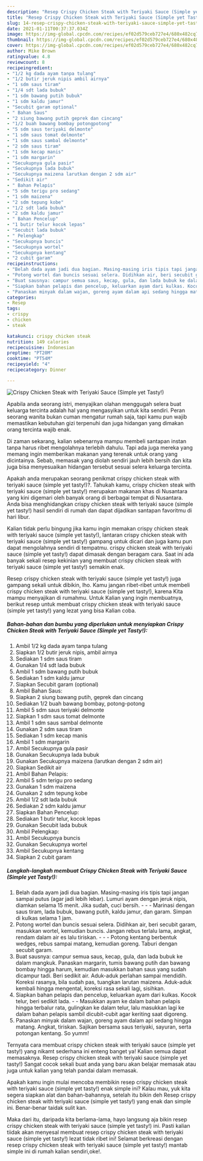 ```yaml
---
description: "Resep Crispy Chicken Steak with Teriyaki Sauce (Simple yet Tasty!) yang enak Untuk Jualan"
title: "Resep Crispy Chicken Steak with Teriyaki Sauce (Simple yet Tasty!) yang enak Untuk Jualan"
slug: 14-resep-crispy-chicken-steak-with-teriyaki-sauce-simple-yet-tasty-yang-enak-untuk-jualan
date: 2021-01-11T00:37:37.034Z
image: https://img-global.cpcdn.com/recipes/ef02d579ceb727e4/680x482cq70/crispy-chicken-steak-with-teriyaki-sauce-simple-yet-tasty-foto-resep-utama.jpg
thumbnail: https://img-global.cpcdn.com/recipes/ef02d579ceb727e4/680x482cq70/crispy-chicken-steak-with-teriyaki-sauce-simple-yet-tasty-foto-resep-utama.jpg
cover: https://img-global.cpcdn.com/recipes/ef02d579ceb727e4/680x482cq70/crispy-chicken-steak-with-teriyaki-sauce-simple-yet-tasty-foto-resep-utama.jpg
author: Mike Brown
ratingvalue: 4.8
reviewcount: 8
recipeingredient:
- "1/2 kg dada ayam tanpa tulang"
- "1/2 butir jeruk nipis ambil airnya"
- "1 sdm saus tiram"
- "1/4 sdt lada bubuk"
- "1 sdm bawang putih bubuk"
- "1 sdm kaldu jamur"
- "Secubit garam optional"
- " Bahan Saus"
- "2 siung bawang putih geprek dan cincang"
- "1/2 buah bawang bombay potongpotong"
- "5 sdm saus teriyaki delmonte"
- "1 sdm saus tomat delmonte"
- "1 sdm saus sambal delmonte"
- "2 sdm saus tiram"
- "1 sdm kecap manis"
- "1 sdm margarin"
- "Secukupnya gula pasir"
- "Secukupnya lada bubuk"
- "Secukupnya maizena larutkan dengan 2 sdm air"
- "Sedikit air"
- " Bahan Pelapis"
- "5 sdm terigu pro sedang"
- "1 sdm maizena"
- "2 sdm tepung kobe"
- "1/2 sdt lada bubuk"
- "2 sdm kaldu jamur"
- " Bahan Pencelup"
- "1 butir telur kocok lepas"
- "Secubit lada bubuk"
- " Pelengkap"
- "Secukupnya buncis"
- "Secukupnya wortel"
- "Secukupnya kentang"
- "2 cubit garam"
recipeinstructions:
- "Belah dada ayam jadi dua bagian. Masing-masing iris tipis tapi jangan sampai putus (agar jadi lebih lebar). Lumuri ayam dengan jeruk nipis, diamkan selama 15 menit. Jika sudah, cuci bersih.  - Marinasi dengan saus tiram, lada bubuk, bawang putih, kaldu jamur, dan garam. Simpan di kulkas selama 1 jam."
- "Potong wortel dan buncis sesuai selera. Didihkan air, beri secubit garam, masukkan wortel, kemudian buncis. Jangan rebus terlalu lama, angkat, rendam dalam air es lalu tiriskan.  - Potong kentang berbentuk wedges, rebus sampai matang, kemudian goreng. Taburi dengan secubit garam."
- "Buat sausnya: campur semua saus, kecap, gula, dan lada bubuk ke dalam mangkuk. Panaskan margarin, tumis bawang putih dan bawang bombay hingga harum, kemudian masukkan bahan saus yang sudah dicampur tadi. Beri sedikit air. Aduk-aduk perlahan sampai mendidih. Koreksi rasanya, bila sudah pas, tuangkan larutan maizena. Aduk-aduk kembali hingga mengental, koreksi rasa sekali lagi, sisihkan."
- "Siapkan bahan pelapis dan pencelup, keluarkan ayam dari kulkas. Kocok telur, beri sedikit lada. - Masukkan ayam ke dalam bahan pelapis hingga terbalur rata, gulingkan ke dalam telur, lalu masukkan lagi ke dalam bahan pelapis sambil dicubit-cubit agar keriting saat digoreng."
- "Panaskan minyak dalam wajan, goreng ayam dalam api sedang hingga matang. Angkat, tiriskan. Sajikan bersama saus teriyaki, sayuran, serta potongan kentang. So yumm!"
categories:
- Resep
tags:
- crispy
- chicken
- steak

katakunci: crispy chicken steak 
nutrition: 149 calories
recipecuisine: Indonesian
preptime: "PT20M"
cooktime: "PT54M"
recipeyield: "4"
recipecategory: Dinner

---
```



![Crispy Chicken Steak with Teriyaki Sauce (Simple yet Tasty!)](https://img-global.cpcdn.com/recipes/ef02d579ceb727e4/680x482cq70/crispy-chicken-steak-with-teriyaki-sauce-simple-yet-tasty-foto-resep-utama.jpg)

Apabila anda seorang istri, menyajikan olahan menggugah selera buat keluarga tercinta adalah hal yang mengasyikan untuk kita sendiri. Peran seorang  wanita bukan cuman mengatur rumah saja, tapi kamu pun wajib memastikan kebutuhan gizi terpenuhi dan juga hidangan yang dimakan orang tercinta wajib enak.

Di zaman  sekarang, kalian sebenarnya mampu membeli santapan instan tanpa harus ribet mengolahnya terlebih dahulu. Tapi ada juga mereka yang memang ingin memberikan makanan yang terenak untuk orang yang dicintainya. Sebab, memasak yang diolah sendiri jauh lebih bersih dan kita juga bisa menyesuaikan hidangan tersebut sesuai selera keluarga tercinta. 



Apakah anda merupakan seorang penikmat crispy chicken steak with teriyaki sauce (simple yet tasty!)?. Tahukah kamu, crispy chicken steak with teriyaki sauce (simple yet tasty!) merupakan makanan khas di Nusantara yang kini digemari oleh banyak orang di berbagai tempat di Nusantara. Anda bisa menghidangkan crispy chicken steak with teriyaki sauce (simple yet tasty!) hasil sendiri di rumah dan dapat dijadikan santapan favoritmu di hari libur.

Kalian tidak perlu bingung jika kamu ingin memakan crispy chicken steak with teriyaki sauce (simple yet tasty!), lantaran crispy chicken steak with teriyaki sauce (simple yet tasty!) gampang untuk dicari dan juga kamu pun dapat mengolahnya sendiri di tempatmu. crispy chicken steak with teriyaki sauce (simple yet tasty!) dapat dimasak dengan beragam cara. Saat ini ada banyak sekali resep kekinian yang membuat crispy chicken steak with teriyaki sauce (simple yet tasty!) semakin enak.

Resep crispy chicken steak with teriyaki sauce (simple yet tasty!) juga gampang sekali untuk dibikin, lho. Kamu jangan ribet-ribet untuk membeli crispy chicken steak with teriyaki sauce (simple yet tasty!), karena Kita mampu menyajikan di rumahmu. Untuk Kalian yang ingin membuatnya, berikut resep untuk membuat crispy chicken steak with teriyaki sauce (simple yet tasty!) yang lezat yang bisa Kalian coba.

<!--inarticleads1-->

##### Bahan-bahan dan bumbu yang diperlukan untuk menyiapkan Crispy Chicken Steak with Teriyaki Sauce (Simple yet Tasty!):

1. Ambil 1/2 kg dada ayam tanpa tulang
1. Siapkan 1/2 butir jeruk nipis, ambil airnya
1. Sediakan 1 sdm saus tiram
1. Gunakan 1/4 sdt lada bubuk
1. Ambil 1 sdm bawang putih bubuk
1. Sediakan 1 sdm kaldu jamur
1. Siapkan Secubit garam (optional)
1. Ambil  Bahan Saus:
1. Siapkan 2 siung bawang putih, geprek dan cincang
1. Sediakan 1/2 buah bawang bombay, potong-potong
1. Ambil 5 sdm saus teriyaki delmonte
1. Siapkan 1 sdm saus tomat delmonte
1. Ambil 1 sdm saus sambal delmonte
1. Gunakan 2 sdm saus tiram
1. Sediakan 1 sdm kecap manis
1. Ambil 1 sdm margarin
1. Ambil Secukupnya gula pasir
1. Gunakan Secukupnya lada bubuk
1. Gunakan Secukupnya maizena (larutkan dengan 2 sdm air)
1. Siapkan Sedikit air
1. Ambil  Bahan Pelapis:
1. Ambil 5 sdm terigu pro sedang
1. Gunakan 1 sdm maizena
1. Gunakan 2 sdm tepung kobe
1. Ambil 1/2 sdt lada bubuk
1. Sediakan 2 sdm kaldu jamur
1. Siapkan  Bahan Pencelup:
1. Sediakan 1 butir telur, kocok lepas
1. Gunakan Secubit lada bubuk
1. Ambil  Pelengkap:
1. Ambil Secukupnya buncis
1. Gunakan Secukupnya wortel
1. Ambil Secukupnya kentang
1. Siapkan 2 cubit garam




<!--inarticleads2-->

##### Langkah-langkah membuat Crispy Chicken Steak with Teriyaki Sauce (Simple yet Tasty!):

1. Belah dada ayam jadi dua bagian. Masing-masing iris tipis tapi jangan sampai putus (agar jadi lebih lebar). Lumuri ayam dengan jeruk nipis, diamkan selama 15 menit. Jika sudah, cuci bersih. -  - - Marinasi dengan saus tiram, lada bubuk, bawang putih, kaldu jamur, dan garam. Simpan di kulkas selama 1 jam.
1. Potong wortel dan buncis sesuai selera. Didihkan air, beri secubit garam, masukkan wortel, kemudian buncis. Jangan rebus terlalu lama, angkat, rendam dalam air es lalu tiriskan. -  - - Potong kentang berbentuk wedges, rebus sampai matang, kemudian goreng. Taburi dengan secubit garam.
1. Buat sausnya: campur semua saus, kecap, gula, dan lada bubuk ke dalam mangkuk. Panaskan margarin, tumis bawang putih dan bawang bombay hingga harum, kemudian masukkan bahan saus yang sudah dicampur tadi. Beri sedikit air. Aduk-aduk perlahan sampai mendidih. Koreksi rasanya, bila sudah pas, tuangkan larutan maizena. Aduk-aduk kembali hingga mengental, koreksi rasa sekali lagi, sisihkan.
1. Siapkan bahan pelapis dan pencelup, keluarkan ayam dari kulkas. Kocok telur, beri sedikit lada. - - Masukkan ayam ke dalam bahan pelapis hingga terbalur rata, gulingkan ke dalam telur, lalu masukkan lagi ke dalam bahan pelapis sambil dicubit-cubit agar keriting saat digoreng.
1. Panaskan minyak dalam wajan, goreng ayam dalam api sedang hingga matang. Angkat, tiriskan. Sajikan bersama saus teriyaki, sayuran, serta potongan kentang. So yumm!




Ternyata cara membuat crispy chicken steak with teriyaki sauce (simple yet tasty!) yang nikamt sederhana ini enteng banget ya! Kalian semua dapat memasaknya. Resep crispy chicken steak with teriyaki sauce (simple yet tasty!) Sangat cocok sekali buat anda yang baru akan belajar memasak atau juga untuk kalian yang telah pandai dalam memasak.

Apakah kamu ingin mulai mencoba membikin resep crispy chicken steak with teriyaki sauce (simple yet tasty!) enak simple ini? Kalau mau, yuk kita segera siapkan alat dan bahan-bahannya, setelah itu bikin deh Resep crispy chicken steak with teriyaki sauce (simple yet tasty!) yang enak dan simple ini. Benar-benar taidak sulit kan. 

Maka dari itu, daripada kita berlama-lama, hayo langsung aja bikin resep crispy chicken steak with teriyaki sauce (simple yet tasty!) ini. Pasti kalian tiidak akan menyesal membuat resep crispy chicken steak with teriyaki sauce (simple yet tasty!) lezat tidak ribet ini! Selamat berkreasi dengan resep crispy chicken steak with teriyaki sauce (simple yet tasty!) mantab simple ini di rumah kalian sendiri,oke!.

